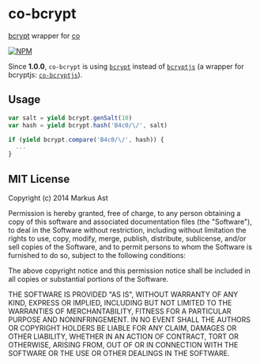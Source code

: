 # co-bcrypt

[bcrypt](https://github.com/ncb000gt/node.bcrypt.js/) wrapper for [co](https://github.com/visionmedia/co)

[![NPM][npm]](https://npmjs.org/package/co-bcrypt)

Since **1.0.0**, `co-bcrypt` is using [`bcrypt`](https://github.com/ncb000gt/node.bcrypt.js/) instead of [`bcryptjs`](https://github.com/dcodeIO/bcrypt.js) (a wrapper for bcryptjs: [`co-bcryptjs`](https://github.com/rkusa/co-bcryptjs)).

## Usage

```js
var salt = yield bcrypt.genSalt(10)
var hash = yield bcrypt.hash('B4c0/\/', salt)

if (yield bcrypt.compare('B4c0/\/', hash)) {
  ...
}
```

## MIT License

Copyright (c) 2014 Markus Ast

Permission is hereby granted, free of charge, to any person obtaining a copy of this software and associated documentation files (the "Software"), to deal in the Software without restriction, including without limitation the rights to use, copy, modify, merge, publish, distribute, sublicense, and/or sell copies of the Software, and to permit persons to whom the Software is furnished to do so, subject to the following conditions:

The above copyright notice and this permission notice shall be included in all copies or substantial portions of the Software.

THE SOFTWARE IS PROVIDED "AS IS", WITHOUT WARRANTY OF ANY KIND, EXPRESS OR IMPLIED, INCLUDING BUT NOT LIMITED TO THE WARRANTIES OF MERCHANTABILITY, FITNESS FOR A PARTICULAR PURPOSE AND NONINFRINGEMENT. IN NO EVENT SHALL THE AUTHORS OR COPYRIGHT HOLDERS BE LIABLE FOR ANY CLAIM, DAMAGES OR OTHER LIABILITY, WHETHER IN AN ACTION OF CONTRACT, TORT OR OTHERWISE, ARISING FROM, OUT OF OR IN CONNECTION WITH THE SOFTWARE OR THE USE OR OTHER DEALINGS IN THE SOFTWARE.

[npm]: http://img.shields.io/npm/v/co-bcrypt.svg?style=flat-square